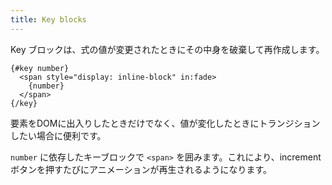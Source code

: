 ```yaml
---
title: Key blocks
---
```


Key ブロックは、式の値が変更されたときにその中身を破棄して再作成します。

```svelte
{#key number}
  <span style="display: inline-block" in:fade>
    {number}
  </span>
{/key}
```

要素をDOMに出入りしたときだけでなく、値が変化したときにトランジションしたい場合に便利です。

`number` に依存したキーブロックで `<span>` を囲みます。これにより、increment ボタンを押すたびにアニメーションが再生されるようになります。
